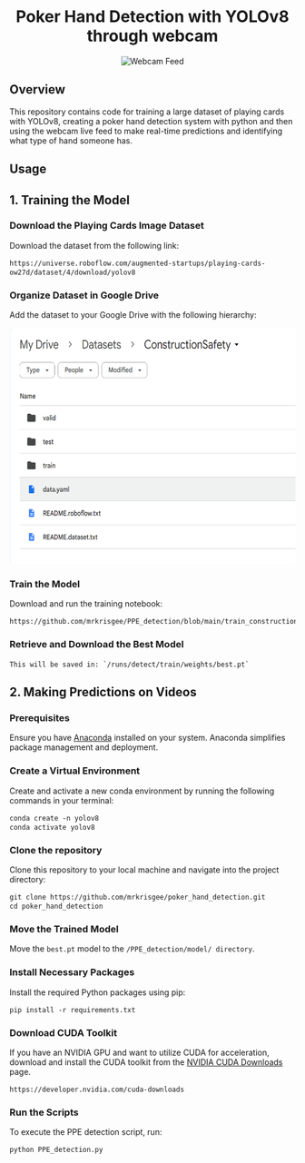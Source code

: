<h1 align="center">Poker Hand Detection with YOLOv8 through webcam</h1>

<p align="center">
  <img src="https://github.com/mrkrisgee/poker_hand_detection/blob/main/gifs/poker_hand_example.gif" alt="Webcam Feed">
</p>

## Overview

This repository contains code for training a large dataset of playing cards with YOLOv8, creating a poker hand detection system with python and then using the webcam live feed to make real-time predictions and identifying what type of hand someone has.

## Usage

## 1. Training the Model

### Download the Playing Cards Image Dataset

Download the dataset from the following link:

```
https://universe.roboflow.com/augmented-startups/playing-cards-ow27d/dataset/4/download/yolov8
```

### Organize Dataset in Google Drive

Add the dataset to your Google Drive with the following hierarchy:

<img src="https://github.com/mrkrisgee/PPE_detection/blob/main/extras/gDrive.png" width="608/2" height="416/2">

### Train the Model

Download and run the training notebook:

```
https://github.com/mrkrisgee/PPE_detection/blob/main/train_construction_site_image_dataset.ipynb
```

### Retrieve and Download the Best Model

```
This will be saved in: `/runs/detect/train/weights/best.pt`
```

## 2. Making Predictions on Videos

### Prerequisites

Ensure you have [Anaconda](https://www.anaconda.com/) installed on your system. Anaconda simplifies package management and deployment.

### Create a Virtual Environment

Create and activate a new conda environment by running the following commands in your terminal:

```
conda create -n yolov8
conda activate yolov8
```

### Clone the repository

Clone this repository to your local machine and navigate into the project directory:

```
git clone https://github.com/mrkrisgee/poker_hand_detection.git
cd poker_hand_detection
```

### Move the Trained Model

Move the `best.pt` model to the `/PPE_detection/model/ directory`.

### Install Necessary Packages

Install the required Python packages using pip:

```
pip install -r requirements.txt
```

### Download CUDA Toolkit

If you have an NVIDIA GPU and want to utilize CUDA for acceleration, download and install the CUDA toolkit from the [NVIDIA CUDA Downloads](https://developer.nvidia.com/cuda-downloads) page.

```
https://developer.nvidia.com/cuda-downloads
```

### Run the Scripts

To execute the PPE detection script, run:

```
python PPE_detection.py
```
